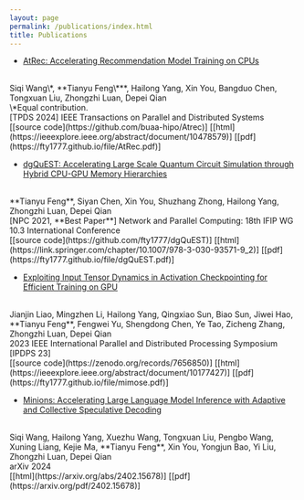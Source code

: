 ```yaml
---
layout: page
permalink: /publications/index.html
title: Publications
---
```


- [AtRec: Accelerating Recommendation Model Training on CPUs](https://ieeexplore.ieee.org/abstract/document/10478579)
<br>
Siqi Wang\*, **Tianyu Feng\***, Hailong Yang, Xin You, Bangduo Chen, Tongxuan Liu, Zhongzhi Luan, Depei Qian
<br>
\*Equal contribution.
<br>
[TPDS 2024] IEEE Transactions on Parallel and Distributed Systems
<br>
[[source code](https://github.com/buaa-hipo/Atrec)]
[[html](https://ieeexplore.ieee.org/abstract/document/10478579)]
[[pdf](https://fty1777.github.io/file/AtRec.pdf)]

- [dgQuEST: Accelerating Large Scale Quantum Circuit Simulation through Hybrid CPU-GPU Memory Hierarchies](https://link.springer.com/chapter/10.1007/978-3-030-93571-9_2)
<br>
**Tianyu Feng**, Siyan Chen, Xin You, Shuzhang Zhong, Hailong Yang, Zhongzhi Luan, Depei Qian
<br>
[NPC 2021, **Best Paper**] Network and Parallel Computing: 18th IFIP WG 10.3 International Conference
<br>
[[source code](https://github.com/fty1777/dgQuEST)]
[[html](https://link.springer.com/chapter/10.1007/978-3-030-93571-9_2)]
[[pdf](https://fty1777.github.io/file/dgQuEST.pdf)]

- [Exploiting Input Tensor Dynamics in Activation Checkpointing for Efficient Training on GPU](https://ieeexplore.ieee.org/abstract/document/10177427)
<br>
Jianjin Liao, Mingzhen Li, Hailong Yang, Qingxiao Sun, Biao Sun, Jiwei Hao, **Tianyu Feng**, Fengwei Yu, Shengdong Chen, Ye Tao, Zicheng Zhang, Zhongzhi Luan, Depei Qian
<br>
2023 IEEE International Parallel and Distributed Processing Symposium [IPDPS 23]
<br>
[[source code](https://zenodo.org/records/7656850)]
[[html](https://ieeexplore.ieee.org/abstract/document/10177427)]
[[pdf](https://fty1777.github.io/file/mimose.pdf)]

- [Minions: Accelerating Large Language Model Inference with Adaptive and Collective Speculative Decoding](https://arxiv.org/abs/2402.15678)
<br>
Siqi Wang, Hailong Yang, Xuezhu Wang, Tongxuan Liu, Pengbo Wang, Xuning Liang, Kejie Ma, **Tianyu Feng**, Xin You, Yongjun Bao, Yi Liu, Zhongzhi Luan, Depei Qian
<br>
arXiv 2024
<br>
[[html](https://arxiv.org/abs/2402.15678)]
[[pdf](https://arxiv.org/pdf/2402.15678)]
